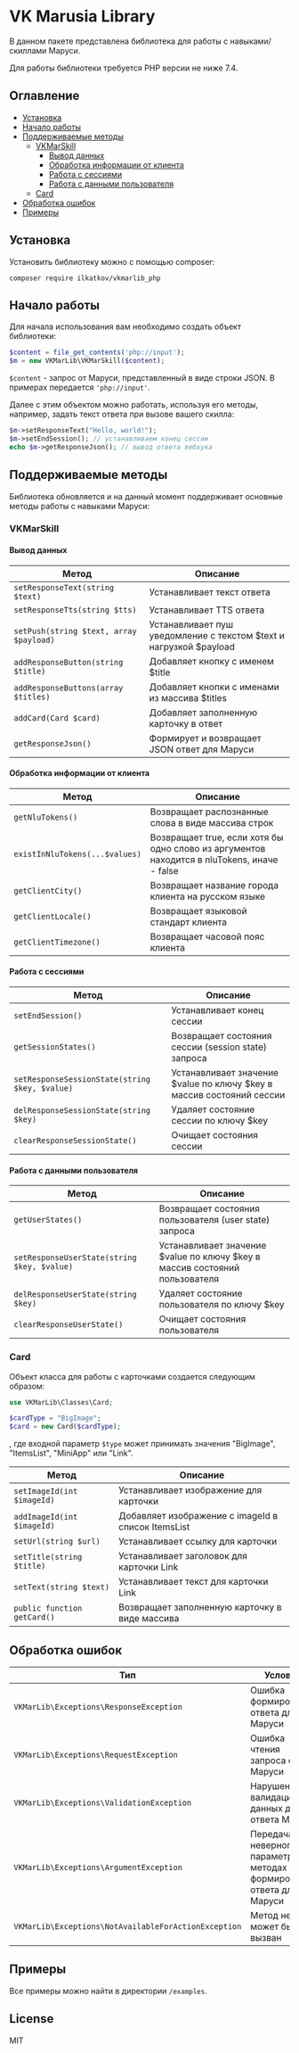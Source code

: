 # VK Marusia Library

В данном пакете представлена библиотека для работы с навыками/скиллами Маруси.

Для работы библиотеки требуется PHP версии не ниже 7.4.

## Оглавление
- [Установка](#установка)
- [Начало работы](#начало-работы)
- [Поддерживаемые методы](#поддерживаемые-методы)
    - [VKMarSkill](#VKMarSkill)
      - [Вывод данных](#вывод-данных)
      - [Обработка информации от клиента](#обработка-информации-от-клиента)
      - [Работа с сессиями](#работа-с-сессиями)
      - [Работа с данными пользователя](#работа-с-данными-пользователя)
    - [Card](#Card)
- [Обработка ошибок](#обработка-ошибок)
- [Примеры](#примеры)

## Установка

Установить библиотеку можно с помощью composer:

```
composer require ilkatkov/vkmarlib_php
```

## Начало работы

Для начала использования вам необходимо создать объект библиотеки:
```php
$content = file_get_contents('php://input');
$m = new VKMarLib\VKMarSkill($content);
```
```$content``` - запрос от Маруси, представленный в виде строки JSON. В примерах передается ```'php://input'```.

Далее с этим объектом можно работать, используя его методы, например, задать текст ответа при вызове вашего скилла:
```php
$m->setResponseText("Hello, world!");
$m->setEndSession(); // устанавливаем конец сессии
echo $m->getResponseJson(); // вывод ответа вебхука
```

## Поддерживаемые методы

Библиотека обновляется и на данный момент поддерживает основные методы работы с навыками Маруси:

### VKMarSkill

#### Вывод данных
| Метод                                       | Описание                                                           |
|---------------------------------------------|--------------------------------------------------------------------|
| ```setResponseText(string $text)```         | Устанавливает текст ответа                                         |
| ```setResponseTts(string $tts)```           | Устанавливает TTS ответа                                           |
| ```setPush(string $text, array $payload)``` | Устанавливает пуш уведомление с текстом $text и нагрузкой $payload |
| ```addResponseButton(string $title)```      | Добавляет кнопку с именем $title                                   |
| ```addResponseButtons(array $titles)```     | Добавляет кнопки с именами из массива $titles                      |
| ```addCard(Card $card)```                   | Добавляет заполненную карточку в ответ                             |
| ```getResponseJson()```                     | Формирует и возвращает JSON ответ для Маруси                       |

#### Обработка информации от клиента
| Метод                                                    | Описание                                                                                     |
|----------------------------------------------------------|----------------------------------------------------------------------------------------------|
| ```getNluTokens()```                                     | Возвращает распознанные слова в виде массива строк                                           |
| ```existInNluTokens(...$values)```                       | Возвращает true, если  хотя бы одно слово из аргументов находится в nluTokens, иначе - false |
| ```getClientCity()```                                    | Возвращает название города клиента на русском языке                                          |
| ```getClientLocale()```                                  | Возвращает языковой стандарт клиента                                                         |
| ```getClientTimezone()```                                | Возвращает часовой пояс клиента                                                              |

#### Работа с сессиями

| Метод                                              | Описание                                                              |
|----------------------------------------------------|-----------------------------------------------------------------------|
| ```setEndSession()```                              | Устанавливает конец сессии                                            |
| ```getSessionStates()```                           | Возвращает состояния сессии (session state) запроса                   |
| ```setResponseSessionState(string $key, $value)``` | Устанавливает значение $value по ключу $key в массив состояний сессии |
| ```delResponseSessionState(string $key)```         | Удаляет состояние сессии по ключу $key                                |
| ```clearResponseSessionState()```                  | Очищает состояния сессии                                              |

#### Работа с данными пользователя

| Метод                                           | Описание                                                                    |
|-------------------------------------------------|-----------------------------------------------------------------------------|
| ```getUserStates()```                           | Возвращает состояния пользователя (user state) запроса                      |
| ```setResponseUserState(string $key, $value)``` | Устанавливает значение $value по ключу $key в массив состояний пользователя |
| ```delResponseUserState(string $key)```         | Удаляет состояние пользователя по ключу $key                                |
| ```clearResponseUserState()```                  | Очищает состояния пользователя                                              |

### Card

Объект класса для работы с карточками создается следующим образом:
```php
use VKMarLib\Classes\Card;

$cardType = "BigImage";
$card = new Card($cardType);
```
, где входной параметр ```$type``` может принимать значения "BigImage", "ItemsList", "MiniApp" или "Link". 

| Метод                           | Описание                                           |
|---------------------------------|----------------------------------------------------|
| ```setImageId(int $imageId)```  | Устанавливает изображение для карточки             |
| ```addImageId(int $imageId)```  | Добавляет изображение с imageId в список ItemsList |
| ```setUrl(string $url)```       | Устанавливает ссылку для карточки                  |
| ```setTitle(string $title)```   | Устанавливает заголовок для карточки Link          |
| ```setText(string $text)```     | Устанавливает текст для карточки Link              |
| ```public function getCard()``` | Возвращает заполненную карточку в виде массива     |

## Обработка ошибок

| Тип                                                      | Условия                                                               |
|----------------------------------------------------------|-----------------------------------------------------------------------|
| ```VKMarLib\Exceptions\ResponseException```              | Ошибка формирования ответа для Маруси                                 |
| ```VKMarLib\Exceptions\RequestException```               | Ошибка чтения запроса от Маруси                                       |
| ```VKMarLib\Exceptions\ValidationException```            | Нарушение валидации данных для ответа Марусе                          |
| ```VKMarLib\Exceptions\ArgumentException```              | Передача неверного параметра в методах формирования ответа для Маруси |
| ```VKMarLib\Exceptions\NotAvailableForActionException``` | Метод не может быть вызван                                            |

## Примеры

Все примеры можно найти в директории ```/examples```.

## License

MIT

